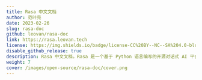 ```yaml
---
title: Rasa 中文文档
author: 范叶亮
date: 2023-02-26
slug: rasa-doc
github: leovan/rasa-doc
link: https://rasa.leovan.tech
license: https://img.shields.io/badge/license-CC%20BY--NC--SA%204.0-blue.svg
disable_github_release: true
description: Rasa 中文文档。Rasa 是一个基于 Python 语言编写的开源对话式 AI 平台，提供了用于创建虚拟（数字）助手或对话机器人的模块。
weight: 7
cover: /images/open-source/rasa-doc/cover.png
---
```

